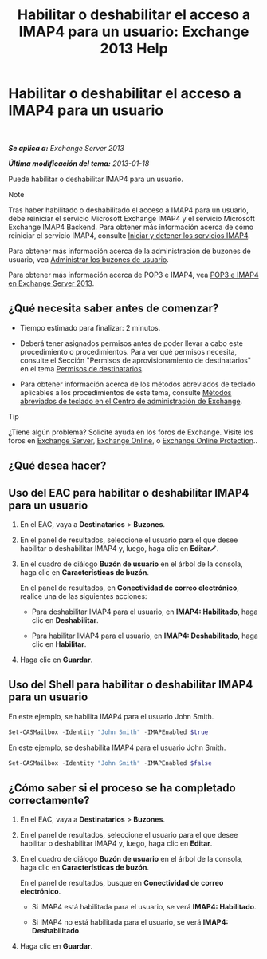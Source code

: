 ﻿---
title: 'Habilitar o deshabilitar el acceso a IMAP4 para un usuario: Exchange 2013 Help'
TOCTitle: Habilitar o deshabilitar el acceso a IMAP4 para un usuario
ms:assetid: a685fae4-b6f1-42fe-8bdc-5f99f9617799
ms:mtpsurl: https://technet.microsoft.com/es-es/library/Bb676481(v=EXCHG.150)
ms:contentKeyID: 49895814
ms.date: 04/23/2018
mtps_version: v=EXCHG.150
ms.translationtype: HT
---

# Habilitar o deshabilitar el acceso a IMAP4 para un usuario

 

_**Se aplica a:** Exchange Server 2013_

_**Última modificación del tema:** 2013-01-18_

Puede habilitar o deshabilitar IMAP4 para un usuario.


> [!NOTE]
> Tras haber habilitado o deshabilitado el acceso a IMAP4 para un usuario, debe reiniciar el servicio Microsoft Exchange IMAP4 y el servicio Microsoft Exchange IMAP4 Backend. Para obtener más información acerca de cómo reiniciar el servicio IMAP4, consulte <A href="start-and-stop-the-imap4-services-exchange-2013-help.md">Iniciar y detener los servicios IMAP4</A>.



Para obtener más información acerca de la administración de buzones de usuario, vea [Administrar los buzones de usuario](https://docs.microsoft.com/es-es/exchange/voice-mail-unified-messaging/set-up-voice-mail/include-text-with-email-sent-when-voicemail-is-enabled).

Para obtener más información acerca de POP3 e IMAP4, vea [POP3 e IMAP4 en Exchange Server 2013](pop3-and-imap4-in-exchange-server-2013-exchange-2013-help.md).

## ¿Qué necesita saber antes de comenzar?

  - Tiempo estimado para finalizar: 2 minutos.

  - Deberá tener asignados permisos antes de poder llevar a cabo este procedimiento o procedimientos. Para ver qué permisos necesita, consulte el Sección "Permisos de aprovisionamiento de destinatarios" en el tema [Permisos de destinatarios](recipients-permissions-exchange-2013-help.md).

  - Para obtener información acerca de los métodos abreviados de teclado aplicables a los procedimientos de este tema, consulte [Métodos abreviados de teclado en el Centro de administración de Exchange](keyboard-shortcuts-in-the-exchange-admin-center-exchange-online-protection-help.md).


> [!TIP]
> ¿Tiene algún problema? Solicite ayuda en los foros de Exchange. Visite los foros en <A href="https://go.microsoft.com/fwlink/p/?linkid=60612">Exchange Server</A>, <A href="https://go.microsoft.com/fwlink/p/?linkid=267542">Exchange Online</A>, o <A href="https://go.microsoft.com/fwlink/p/?linkid=285351">Exchange Online Protection</A>..



## ¿Qué desea hacer?

## Uso del EAC para habilitar o deshabilitar IMAP4 para un usuario

1.  En el EAC, vaya a **Destinatarios** \> **Buzones**.

2.  En el panel de resultados, seleccione el usuario para el que desee habilitar o deshabilitar IMAP4 y, luego, haga clic en **Editar**![Icono Editar](images/Bb124582.6f53ccb2-1f13-4c02-bea0-30690e6ea71d(EXCHG.150).gif "Icono Editar").

3.  En el cuadro de diálogo **Buzón de usuario** en el árbol de la consola, haga clic en **Características de buzón**.
    
    En el panel de resultados, en **Conectividad de correo electrónico**, realice una de las siguientes acciones:
    
      - Para deshabilitar IMAP4 para el usuario, en **IMAP4: Habilitado**, haga clic en **Deshabilitar**.
    
      - Para habilitar IMAP4 para el usuario, en **IMAP4: Deshabilitado**, haga clic en **Habilitar**.

4.  Haga clic en **Guardar**.

## Uso del Shell para habilitar o deshabilitar IMAP4 para un usuario

En este ejemplo, se habilita IMAP4 para el usuario John Smith.

```powershell
Set-CASMailbox -Identity "John Smith" -IMAPEnabled $true
```

En este ejemplo, se deshabilita IMAP4 para el usuario John Smith.

```powershell
Set-CASMailbox -Identity "John Smith" -IMAPEnabled $false
```

## ¿Cómo saber si el proceso se ha completado correctamente?

1.  En el EAC, vaya a **Destinatarios** \> **Buzones**.

2.  En el panel de resultados, seleccione el usuario para el que desee habilitar o deshabilitar IMAP4 y, luego, haga clic en **Editar**.

3.  En el cuadro de diálogo **Buzón de usuario** en el árbol de la consola, haga clic en **Características de buzón**.
    
    En el panel de resultados, busque en **Conectividad de correo electrónico**.
    
      - Si IMAP4 está habilitada para el usuario, se verá **IMAP4: Habilitado**.
    
      - Si IMAP4 no está habilitada para el usuario, se verá **IMAP4: Deshabilitado**.

4.  Haga clic en **Guardar**.

